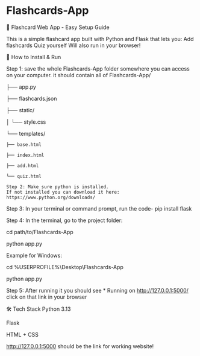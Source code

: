 # Flashcards-App
🧠 Flashcard Web App - Easy Setup Guide

This is a simple flashcard app built with Python and Flask that lets you: 
Add flashcards 
Quiz yourself
Will also run in your browser!

🚀 How to Install & Run 


Step 1: save the whole Flashcards-App folder somewhere you can access on your computer.
it should contain all of 
Flashcards-App/

├── app.py

├── flashcards.json

├── static/

│   └── style.css

└── templates/

    ├── base.html
    
    ├── index.html
    
    ├── add.html
    
    └── quiz.html

    Step 2: Make sure python is installed. 
    If not installed you can download it here: https://www.python.org/downloads/

Step 3: In your terminal or command prompt, run the code- pip install flask

Step 4: In the terminal, go to the project folder:

cd path/to/Flashcards-App

python app.py


Example for Windows:

cd %USERPROFILE%\Desktop\Flashcards-App

python app.py

Step 5: After running it you should see  * Running on http://127.0.0.1:5000/
click on that link in your browser

🛠 Tech Stack
Python 3.13

Flask

HTML + CSS


http://127.0.0.1:5000 should be the link for working website! 
